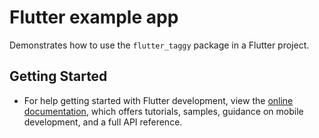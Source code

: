 # Flutter example app

Demonstrates how to use the `flutter_taggy` package in a Flutter project.

## Getting Started

- For help getting started with Flutter development, view the
[online documentation](https://docs.flutter.dev/), which offers tutorials,
samples, guidance on mobile development, and a full API reference.
